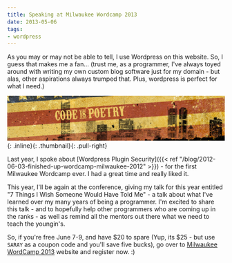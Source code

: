 ```yaml
---
title: Speaking at Milwaukee Wordcamp 2013
date: 2013-05-06
tags:
- wordpress
---
```

As you may or may not be able to tell, I use Wordpress on this website.   So, I guess that makes me a fan... (trust me, as a programmer, I've always toyed around with writing my own custom blog software just for my domain - but alas, other aspirations always trumped that.  Plus, wordpress is perfect for what I need.)

<!--more-->

[![Milwaukee Wordcamp 2013](/uploads/2013/wcmke.png)](http://2013.milwaukee.wordcamp.org/){: .inline}{: .thumbnail}{: .pull-right}

Last year, I spoke about [Wordpress Plugin Security]({{< ref "/blog/2012-06-03-finished-up-wordcamp-milwaukee-2012" >}}) - for the first Milwaukee Wordcamp ever.  I had a great time and really liked it.

This year, I'll be again at the conference, giving my talk for this year entitled "7 Things I Wish Someone Would Have Told Me" - a talk about what I've learned over my many years of being a programmer.  I'm excited to share this talk - and to hopefully help other programmers who are coming up in the ranks - as well as remind all the mentors out there what we need to teach the youngin's.

So, if you're free June 7-9, and have $20 to spare (Yup, its $25 - but use `SARAY` as a coupon code and you'll save five bucks), go over to [Milwaukee WordCamp 2013](http://2013.milwaukee.wordcamp.org/ ) website and register now. :)
